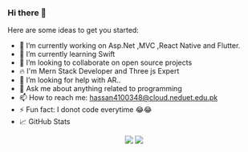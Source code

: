 ### Hi there 👋

Here are some ideas to get you started:

- 🔭 I’m currently working on Asp.Net ,MVC ,React Native and Flutter.  
- 🌱 I’m currently learning Swift
- 👯 I’m looking to collaborate on open source projects
- 🔥 I'm Mern Stack Developer and Three js Expert
- 🤔 I’m looking for help with AR..
- 💬 Ask me about anything related to programming
- 📫 How to reach me: hassan4100348@cloud.neduet.edu.pk
- ⚡ Fun fact: I donot code everytime 😂😂
- 📈 GitHub Stats
<p align="center">
<img src='https://github-readme-stats.vercel.app/api?username=HassanAfnan&show_icons=true&theme=radical' height:'50'>
<img src='https://github-readme-stats.vercel.app/api/top-langs/?username=HassanAfnan&theme=radical'>
</p>



